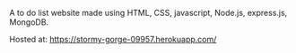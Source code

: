 A to do list website made using HTML, CSS, javascript, Node.js, express.js, MongoDB.

Hosted at: https://stormy-gorge-09957.herokuapp.com/
